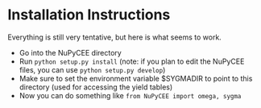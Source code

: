 # Installation Instructions
Everything is still very tentative, but here is what seems to work.

* Go into the NuPyCEE directory
* Run `python setup.py install` (note: if you plan to edit the NuPyCEE files, you can use `python setup.py develop`)
* Make sure to set the environment variable $SYGMADIR to point to this directory (used for accessing the yield tables)
* Now you can do something like `from NuPyCEE import omega, sygma`
